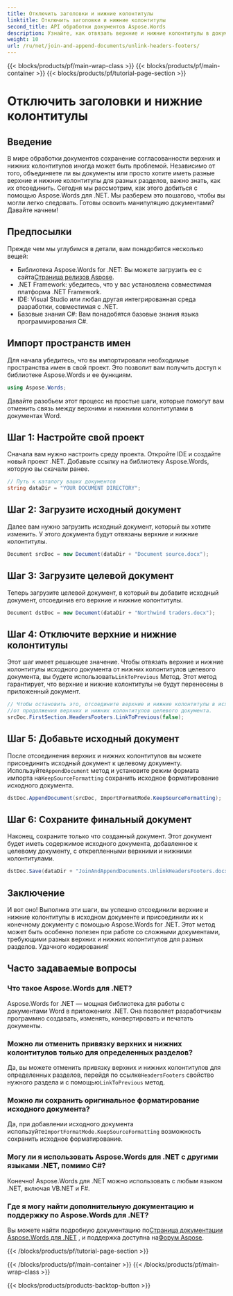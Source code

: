 ```yaml
---
title: Отключить заголовки и нижние колонтитулы
linktitle: Отключить заголовки и нижние колонтитулы
second_title: API обработки документов Aspose.Words
description: Узнайте, как отвязать верхние и нижние колонтитулы в документах Word с помощью Aspose.Words для .NET. Следуйте нашему подробному пошаговому руководству, чтобы освоить манипуляции с документами.
weight: 10
url: /ru/net/join-and-append-documents/unlink-headers-footers/
---
```


{{< blocks/products/pf/main-wrap-class >}}
{{< blocks/products/pf/main-container >}}
{{< blocks/products/pf/tutorial-page-section >}}

# Отключить заголовки и нижние колонтитулы

## Введение

В мире обработки документов сохранение согласованности верхних и нижних колонтитулов иногда может быть проблемой. Независимо от того, объединяете ли вы документы или просто хотите иметь разные верхние и нижние колонтитулы для разных разделов, важно знать, как их отсоединить. Сегодня мы рассмотрим, как этого добиться с помощью Aspose.Words для .NET. Мы разберем это пошагово, чтобы вы могли легко следовать. Готовы освоить манипуляцию документами? Давайте начнем!

## Предпосылки

Прежде чем мы углубимся в детали, вам понадобится несколько вещей:

-  Библиотека Aspose.Words for .NET: Вы можете загрузить ее с сайта[Страница релизов Aspose](https://releases.aspose.com/words/net/).
- .NET Framework: убедитесь, что у вас установлена совместимая платформа .NET Framework.
- IDE: Visual Studio или любая другая интегрированная среда разработки, совместимая с .NET.
- Базовые знания C#: Вам понадобятся базовые знания языка программирования C#.

## Импорт пространств имен

Для начала убедитесь, что вы импортировали необходимые пространства имен в свой проект. Это позволит вам получить доступ к библиотеке Aspose.Words и ее функциям.

```csharp
using Aspose.Words;
```

Давайте разобьем этот процесс на простые шаги, которые помогут вам отменить связь между верхними и нижними колонтитулами в документах Word.

## Шаг 1: Настройте свой проект

Сначала вам нужно настроить среду проекта. Откройте IDE и создайте новый проект .NET. Добавьте ссылку на библиотеку Aspose.Words, которую вы скачали ранее.

```csharp
// Путь к каталогу ваших документов
string dataDir = "YOUR DOCUMENT DIRECTORY";
```

## Шаг 2: Загрузите исходный документ

Далее вам нужно загрузить исходный документ, который вы хотите изменить. У этого документа будут отвязаны верхние и нижние колонтитулы.

```csharp
Document srcDoc = new Document(dataDir + "Document source.docx");
```

## Шаг 3: Загрузите целевой документ

Теперь загрузите целевой документ, в который вы добавите исходный документ, отсоединив его верхние и нижние колонтитулы.

```csharp
Document dstDoc = new Document(dataDir + "Northwind traders.docx");
```

## Шаг 4: Отключите верхние и нижние колонтитулы

 Этот шаг имеет решающее значение. Чтобы отвязать верхние и нижние колонтитулы исходного документа от нижних колонтитулов целевого документа, вы будете использовать`LinkToPrevious` Метод. Этот метод гарантирует, что верхние и нижние колонтитулы не будут перенесены в приложенный документ.

```csharp
// Чтобы остановить это, отсоедините верхние и нижние колонтитулы в исходном документе.
//от продолжения верхних и нижних колонтитулов целевого документа.
srcDoc.FirstSection.HeadersFooters.LinkToPrevious(false);
```

## Шаг 5: Добавьте исходный документ

 После отсоединения верхних и нижних колонтитулов вы можете присоединить исходный документ к целевому документу. Используйте`AppendDocument` метод и установите режим формата импорта на`KeepSourceFormatting` сохранить исходное форматирование исходного документа.

```csharp
dstDoc.AppendDocument(srcDoc, ImportFormatMode.KeepSourceFormatting);
```

## Шаг 6: Сохраните финальный документ

Наконец, сохраните только что созданный документ. Этот документ будет иметь содержимое исходного документа, добавленное к целевому документу, с открепленными верхними и нижними колонтитулами.

```csharp
dstDoc.Save(dataDir + "JoinAndAppendDocuments.UnlinkHeadersFooters.docx");
```

## Заключение

И вот оно! Выполнив эти шаги, вы успешно отсоединили верхние и нижние колонтитулы в исходном документе и присоединили их к конечному документу с помощью Aspose.Words for .NET. Этот метод может быть особенно полезен при работе со сложными документами, требующими разных верхних и нижних колонтитулов для разных разделов. Удачного кодирования!

## Часто задаваемые вопросы

### Что такое Aspose.Words для .NET?  
Aspose.Words for .NET — мощная библиотека для работы с документами Word в приложениях .NET. Она позволяет разработчикам программно создавать, изменять, конвертировать и печатать документы.

### Можно ли отменить привязку верхних и нижних колонтитулов только для определенных разделов?  
 Да, вы можете отменить привязку верхних и нижних колонтитулов для определенных разделов, перейдя по ссылке`HeadersFooters` свойство нужного раздела и с помощью`LinkToPrevious` метод.

### Можно ли сохранить оригинальное форматирование исходного документа?  
 Да, при добавлении исходного документа используйте`ImportFormatMode.KeepSourceFormatting` возможность сохранить исходное форматирование.

### Могу ли я использовать Aspose.Words для .NET с другими языками .NET, помимо C#?  
Конечно! Aspose.Words для .NET можно использовать с любым языком .NET, включая VB.NET и F#.

### Где я могу найти дополнительную документацию и поддержку по Aspose.Words для .NET?  
 Вы можете найти подробную документацию по[Страница документации Aspose.Words для .NET](https://reference.aspose.com/words/net/) , и поддержка доступна на[Форум Aspose](https://forum.aspose.com/c/words/8).

{{< /blocks/products/pf/tutorial-page-section >}}

{{< /blocks/products/pf/main-container >}}
{{< /blocks/products/pf/main-wrap-class >}}

{{< blocks/products/products-backtop-button >}}
